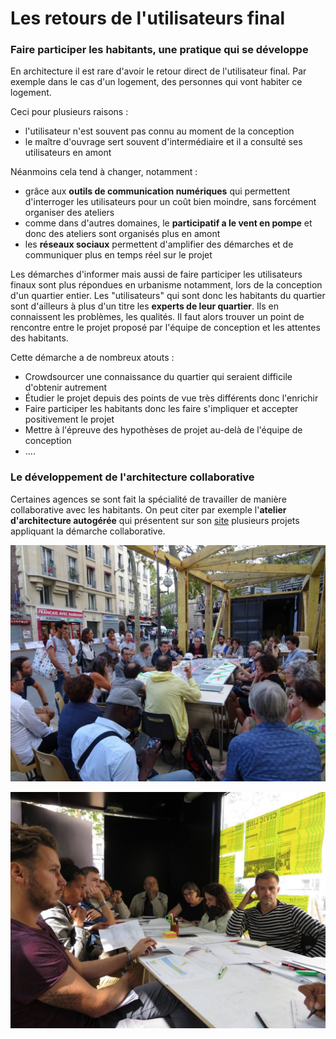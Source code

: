 # Les retours de l'utilisateurs final

### Faire participer les habitants, une pratique qui se développe

En architecture il est rare d'avoir le retour direct de l'utilisateur final. Par exemple dans le cas d'un logement, des personnes qui vont habiter ce logement. 

Ceci pour plusieurs raisons : 

* l'utilisateur n'est souvent pas connu au moment de la conception 
* le maître d'ouvrage sert souvent d'intermédiaire et il a consulté ses utilisateurs en amont

Néanmoins cela tend à changer, notamment : 

* grâce aux **outils de communication numériques** qui permettent d'interroger les utilisateurs pour un coût bien moindre, sans forcément organiser des ateliers
* comme dans d'autres domaines, le **participatif a le vent en pompe** et donc des ateliers sont organisés plus en amont
* les **réseaux sociaux** permettent d'amplifier des démarches et de communiquer plus en temps réel sur le projet

Les démarches d'informer mais aussi de faire participer les utilisateurs finaux sont plus répondues en urbanisme notamment, lors de la conception d'un quartier entier. Les "utilisateurs" qui sont donc les habitants du quartier sont d'ailleurs à plus d'un titre les **experts de leur quartier**. Ils en connaissent les problèmes, les qualités. Il faut alors trouver un point de rencontre entre le projet proposé par l'équipe de conception et les attentes des habitants. 

Cette démarche a de nombreux atouts : 

* Crowdsourcer une connaissance du quartier qui seraient difficile d'obtenir autrement 
* Étudier le projet depuis des points de vue très différents donc l'enrichir
* Faire participer les habitants donc les faire s'impliquer et accepter positivement le projet 
* Mettre à l'épreuve  des hypothèses de projet au-delà de l'équipe de conception 
* ....

### Le développement de l'architecture collaborative

Certaines agences se sont fait la spécialité de travailler de manière collaborative avec les habitants. On peut citer par exemple l'**atelier d'architecture autogérée** qui présentent sur son [site](http://www.urbantactics.org/projets/civic-lab/) plusieurs projets appliquant la démarche collaborative. 

![Atelier utilisateurs avec l&apos;atelier d&apos;architecture autog&#xE9;r&#xE9; / Projet CivicLab 2016 ](../../.gitbook/assets/003-civiclab-1200x900.jpg)

![Atelier utilisateurs avec l&apos;atelier d&apos;architecture autog&#xE9;r&#xE9; / Projet CivicLab 2016 ](../../.gitbook/assets/20690436_1911963575682312_7059424433116275086_o-1200x900.jpg)

